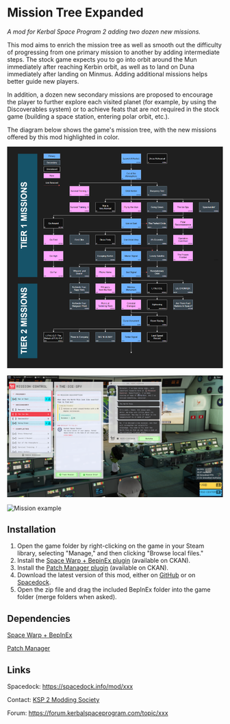 # Mission Tree Expanded
_A mod for Kerbal Space Program 2 adding two dozen new missions._

This mod aims to enrich the mission tree as well as smooth out the difficulty of progressing from one primary mission to another by adding intermediate steps. The stock game expects you to go into orbit around the Mun immediately after reaching Kerbin orbit, as well as to land on Duna immediately after landing on Minmus. Adding additional missions helps better guide new players.

In addition, a dozen new secondary missions are proposed to encourage the player to further explore each visited planet (for example, by using the Discoverables system) or to achieve feats that are not required in the stock game (building a space station, entering polar orbit, etc.).

The diagram below shows the game's mission tree, with the new missions offered by this mod highlighted in color.

![KSP2 Mission Tree](https://github.com/pasalvetti/MissionTreeExpanded/blob/main/Communication/Promo02.png?raw=true)

![Mission example](https://github.com/pasalvetti/MissionTreeExpanded/blob/main/Communication/Promo03.png?raw=true)

![Mission example](https://github.com/pasalvetti/MissionTreeExpanded/blob/main/Communication/Promo01.png?raw=true)

## Installation
1. Open the game folder by right-clicking on the game in your Steam library, selecting "Manage," and then clicking "Browse local files."
2. Install the [Space Warp + BepinEx plugin](https://spacedock.info/mod/3277/Space%20Warp%20+%20BepInEx) (available on CKAN).
3. Install the [Patch Manager plugin](https://spacedock.info/mod/3482/Patch%20Manager) (available on CKAN).
4. Download the latest version of this mod, either on [GitHub](https://github.com/pasalvetti/MissionTreeExpanded/releases) or on [Spacedock](https://spacedock.info/mod/xxx).
5. Open the zip file and drag the included BepInEx folder into the game folder (merge folders when asked).

## Dependencies
[Space Warp + BepInEx](https://spacedock.info/mod/3277/Space%20Warp%20+%20BepInEx)

[Patch Manager](https://spacedock.info/mod/3482/Patch%20Manager)

## Links
Spacedock: https://spacedock.info/mod/xxx

Contact: [KSP 2 Modding Society](https://discord.com/channels/xxx)

Forum: https://forum.kerbalspaceprogram.com/topic/xxx
